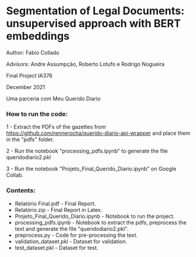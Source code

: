 
# Segmentation of Legal Documents: unsupervised approach with BERT embeddings

Author: Fabio Collado

Advisors: Andre Assumpção, Roberto Lotufo e Rodrigo Nogueira

Final Project IA376

December 2021

Uma parceria com Meu Querido Diario

### How to run the code:

1 - Extract the PDFs of the gazettes from https://github.com/rennerocha/querido-diario-api-wrapper and place them in the "pdfs" folder.

2 - Run the notebook "processing_pdfs.ipynb" to generate the file queridodiario2.pkl

3 - Run the notebook "Projeto_Final_Querido_Diario.ipynb" on Google Collab.

### Contents:
- Relatório Final.pdf - Final Report.
- Relatório.zip - Final Report in Latex.
- Projeto_Final_Querido_Diario.ipynb - Notebook to run the project.
- processing_pdfs.ipynb - Notebook to extract the pdfs, preprocess the text and generate the file "queridodiario2.pkl". 
- preprocess.py - Code for pre-processing the text.
- validation_dataset.pkl - Dataset for validation.
- test_dataset.pkl - Dataset for test.
